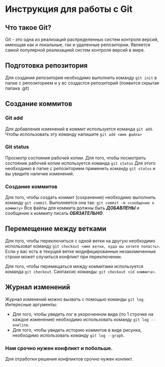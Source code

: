 # Инструкция для работы с Git

## Что такое Git?
Git - это одна из реализаций распределенных систем контроля версий, имеющая как и локальные, так и удаленные репозитории. Является самой популярной реализацией систем контроля версий в мире.
## Подготовка репозитория
Для создания репозитория необходимо выполнить команду `git init` в папке с репозиторием и у вс создастся репозиторий (появится скрытая папака .git)

## Создание коммитов

### Git add
Для добавления изменений в коммит используется команда `git add`. Чтобы использовать эту команду напишите `git add <имя файла>` 

### Git status
Просмотр состояния рабочей копии. Для того, чтобы посмотреть состояние рабочей копии используется команда `git status`
Для этого необходимо в папке с репозиторием применить команду `git status` и вы увидите наличие изменений. 

### Создание коммитов
Для того, чтобы создать коммит (сохранение) необходимо выполнить команду `git commit`. Выполняется она так: `git commit -m <сообщение к коммиту>` Все файлы для коммита должны быть ***ДОБАВЛЕНЫ*** и сообщение к коммиту писать ***ОБЯЗАТЕЛЬНО***.

## Перемещение между ветками
Для того, чтобы переключиться с одной ветки на другую необходимо использоват команду `git checkout <имя ветки, куда вы хотите попасть>`. Если у вас есть в текущей ветке модифицированные незакомиченные строки может случиться конфликт при переключении. 

Для того, чтобы перемещаться между коммитами используется команда `git checkout`. Синтаксис команды: `git checkout <id коммита>`.

## Журнал изменений
Журнал изменений можно вызвать с помощью команды `git log`. Интересные аргументы:
- Для того, чтобы увидеть лог в укороченном виде (по 1 строчке на каждое изменение) необходимо использовать команду `git log --oneline`.
- Для того, чтобы увидеть историю коммитов в виде рисунка, необходимо использовать команду `git log --graph`.

### Нам срочно нужен конфликт и побольше.
Для отработки решения конфликтов срочно нужен конликт.
